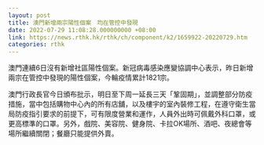 ```yaml
---
layout: post
title: 澳門新增兩宗陽性個案　均在管控中發現
date: 2022-07-29 11:08:28.000000000 +08:00
link: https://news.rthk.hk/rthk/ch/component/k2/1659922-20220729.htm
categories: rthk
---
```


澳門連續6日沒有新增社區陽性個案。新冠病毒感染應變協調中心表示，昨日新增兩宗在管控中發現的陽性個案，今輪疫情累計1821宗。

澳門行政長官今日頒布批示，明日至下周一延長三天「鞏固期」，並調整部分防疫措施，當中包括購物中心內的所有店舖，以及樓宇的室內裝修工程，在遵守衛生當局防疫指引要求的前提下，可有限度營業和運作，人員外出時可佩戴外科口罩，或更高標準的口罩。另外，戲院、美容院、健身院、卡拉OK場所、酒吧、夜總會等場所繼續關閉；餐廳只能提供外賣。
